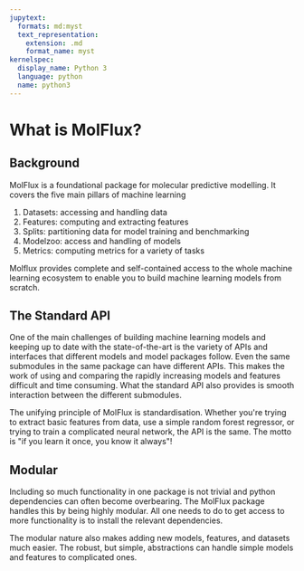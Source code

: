 ```yaml
---
jupytext:
  formats: md:myst
  text_representation:
    extension: .md
    format_name: myst
kernelspec:
  display_name: Python 3
  language: python
  name: python3
---
```


# What is MolFlux?

## Background

MolFlux is a foundational package for molecular predictive modelling. It covers the five main pillars of machine learning

1) Datasets: accessing and handling data
2) Features: computing and extracting features
3) Splits: partitioning data for model training and benchmarking
4) Modelzoo: access and handling of models
5) Metrics: computing metrics for a variety of tasks

Molflux provides complete and self-contained access to the whole machine learning ecosystem to enable you to build
machine learning models from scratch.

## The Standard API

One of the main challenges of building machine learning models and keeping up to date with the state-of-the-art is the
variety of APIs and interfaces that different models and model packages follow. Even the same submodules in the same
package can have different APIs. This makes the work of using and comparing the rapidly increasing models and features
difficult and time consuming. What the standard API also provides is smooth interaction between the different submodules.

The unifying principle of MolFlux is standardisation. Whether you're trying to extract basic features from data, use a
simple random forest regressor, or trying to train a complicated neural network, the API is the same. The motto is "if
you learn it once, you know it always"!

## Modular

Including so much functionality in one package is not trivial and python dependencies can often become overbearing. The
MolFlux package handles this by being highly modular. All one needs to do to get access to more functionality is to install
the relevant dependencies.

The modular nature also makes adding new models, features, and datasets much easier. The robust, but simple, abstractions
can handle simple models and features to complicated ones.
